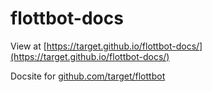 # flottbot-docs

View at [https://target.github.io/flottbot-docs/](https://target.github.io/flottbot-docs/)

Docsite for [github.com/target/flottbot](https://github.com/target/flottbot)
